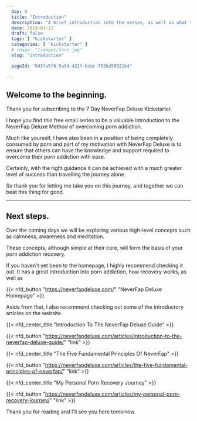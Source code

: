 ```yaml
---
  day: 0
  title: "Introduction"
  description: "A brief introduction into the series, as well as what to expect over the coming days."
  date: 2019-03-22
  draft: false
  tags: [ "kickstarter" ]
  categories: [ "kickstarter" ]
  # image: "/images/face.jpg"
  slug: "introduction"

  pageId: "843fa5f8-5a9d-422f-bcec-753bd50921b4"

---
```



## Welcome to the beginning.

Thank you for subscribing to the 7 Day NeverFap Deluxe Kickstarter.

I hope you find this free email series to be a valuable introduction to the NeverFap Deluxe Method of overcoming porn addiction.

Much like yourself, I have also been in a position of being completely consumed by porn and part of my motivation with NeverFap Deluxe is to ensure that others can have the knowledge and support required to overcome their porn addiction with ease.

Certainly, with the right guidance it can be achieved with a much greater level of success than travelling the journey alone.

So thank you for letting me take you on this journey, and together we can beat this thing for good.

---

## Next steps.

Over the coming days we will be exploring various high-level concepts such as calmness, awareness and meditation.

These concepts, although simple at their core, will form the basis of your porn addiction recovery.

If you haven't yet been to the homepage, I highly recommend checking it out. It has a great introduction into porn addiction, how recovery works, as well as


{{< nfd_button "https://neverfapdeluxe.com/" "NeverFap Deluxe Homepage" >}}


Aside from that, I also recommend checking out some of the introductory articles on the website.


{{< nfd_center_title "Introduction To The NeverFap Deluxe Guide" >}}

{{< nfd_button "https://neverfapdeluxe.com/articles/introduction-to-the-neverfap-deluxe-guide/" "link" >}}


{{< nfd_center_title "The Five Fundamental Principles Of NeverFap" >}}

{{< nfd_button "https://neverfapdeluxe.com/articles/the-five-fundamental-principles-of-neverfap/" "link" >}}


{{< nfd_center_title "My Personal Porn Recovery Journey" >}}

{{< nfd_button "https://neverfapdeluxe.com/articles/my-personal-porn-recovery-journey/" "link" >}}


Thank you for reading and I'll see you here tomorrow.


